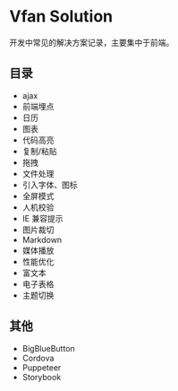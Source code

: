 # Vfan Solution

开发中常见的解决方案记录，主要集中于前端。

## 目录

- ajax
- 前端埋点
- 日历
- 图表
- 代码高亮
- 复制/粘贴
- 拖拽
- 文件处理
- 引入字体、图标
- 全屏模式
- 人机校验
- IE 兼容提示
- 图片裁切
- Markdown
- 媒体播放
- 性能优化
- 富文本
- 电子表格
- 主题切换

## 其他

- BigBlueButton
- Cordova
- Puppeteer
- Storybook
